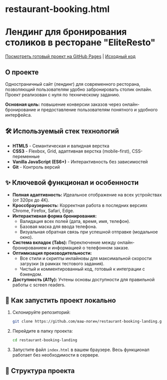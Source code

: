 # restaurant-booking.html
# Лендинг для бронирования столиков в ресторане "EliteResto"

[Посмотреть готовый проект на GitHub Pages](https://ваш-логин.github.io/restaurant-booking-landing/) | [Исходный код](.)

## О проекте

Одностраничный сайт (лендинг) для современного ресторана, позволяющий пользователям удобно забронировать столик онлайн. Проект реализован с нуля по техническому заданию.

**Основная цель:** повышение конверсии заказов через онлайн-бронирование и предоставление пользователям понятного и удобного интерфейса.

## 🛠️ Используемый стек технологий

*   **HTML5** - Семантическая и валидная верстка
*   **CSS3** - Flexbox, Grid, адаптивная верстка (mobile-first), CSS-переменные
*   **Vanilla JavaScript (ES6+)** - Интерактивность без зависимостей
*   **Git** - Контроль версий

## ✨ Ключевой функционал и особенности

*   **Полная адаптивность:** Идеальное отображение на всех устройствах (от 320px до 4K).
*   **Кроссбраузерность:** Корректная работа в последних версиях Chrome, Firefox, Safari, Edge.
*   **Интерактивная форма бронирования:**
    *   Валидация всех полей (дата, время, имя, телефон).
    *   Базовая маска для ввода телефона.
    *   Визуальная обратная связь при успешной отправке (модальное окно).
*   **Система вкладок (Tabs):** Переключение между онлайн-бронированием и информацией о телефонном заказе.
*   **Оптимизация производительности:**
    *   Все стили и скрипты инлайновы для максимальной скорости загрузки (в рамках тестового задания).
    *   Чистый и комментированный код, готовый к интеграции с бэкендом.
*   **Доступность (A11y):** Учтены основы доступности для правильной работы с screen readers.

## 🚀 Как запустить проект локально

1.  Склонируйте репозиторий:
    ```bash
    git clone https://github.com/ваш-логин/restaurant-booking-landing.git
    ```
2.  Перейдите в папку проекта:
    ```bash
    cd restaurant-booking-landing
    ```
3.  Запустите файл `index.html` в вашем браузере. Весь функционал работает без необходимости в сервере.

## 📁 Структура проекта
